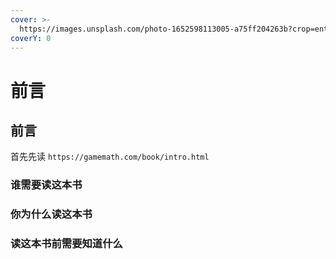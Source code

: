 ```yaml
---
cover: >-
  https://images.unsplash.com/photo-1652598113005-a75ff204263b?crop=entropy&cs=srgb&fm=jpg&ixid=MnwxOTcwMjR8MHwxfHJhbmRvbXx8fHx8fHx8fDE2NTI4MzkwOTI&ixlib=rb-1.2.1&q=85
coverY: 0
---
```


# 前言

## 前言

首先先读 `https://gamemath.com/book/intro.html`

### 谁需要读这本书

### 你为什么读这本书

### 读这本书前需要知道什么
